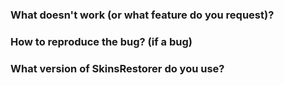 ### What doesn't work (or what feature do you request)?

### How to reproduce the bug? (if a bug)

### What version of SkinsRestorer do you use?

